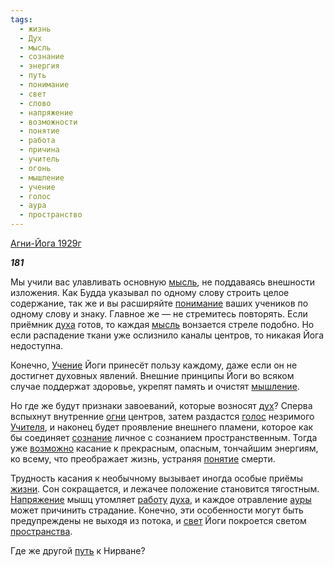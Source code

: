 ```yaml
---
tags:
  - жизнь
  - Дух
  - мысль
  - сознание
  - энергия
  - путь
  - понимание
  - свет
  - слово
  - напряжение
  - возможности
  - понятие
  - работа
  - причина
  - учитель
  - огонь
  - мышление
  - учение
  - голос
  - аура
  - пространство
---
```

[Агни-Йога 1929г](https://127.0.0.1:4002/agni/1929)

___181___

Мы учили вас улавливать основную [мысль](../../../tags/#мысль), не поддаваясь внешности изложения. Как Будда указывал по одному слову строить целое содержание, так же и вы расширяйте [понимание](../../../tags/#понимание) ваших учеников по одному слову и знаку. Главное же — не стремитесь повторять. Если приёмник [духа](../../../tags/#Дух) готов, то каждая [мысль](../../../tags/#мысль) вонзается стреле подобно. Но если распадение ткани уже ослизнило каналы центров, то никакая Йога недоступна.   

Конечно, [Учение](../../../tags/#учение) Йоги принесёт пользу каждому, даже если он не достигнет духовных явлений. Внешние принципы Йоги во всяком случае поддержат здоровье, укрепят память и очистят [мышление](../../../tags/#мышление).   

Но где же будут признаки завоеваний, которые возносят [дух](../../../tags/#Дух)? Сперва вспыхнут внутренние [огни](../../../tags/#огонь) центров, затем раздастся [голос](../../../tags/#голос) незримого [Учителя](../../../tags/#учитель), и наконец будет проявление внешнего пламени, которое как бы соединяет [сознание](../../../tags/#сознание) личное с сознанием пространственным. Тогда уже [возможно](../../../tags/#возможности) касание к прекрасным, опасным, тончайшим энергиям, ко всему, что преображает жизнь, устраняя [понятие](../../../tags/#понятие) смерти.   

Трудность касания к необычному вызывает иногда особые приёмы [жизни](../../../tags/#жизнь). Сон сокращается, и лежачее положение становится тягостным. [Напряжение](../../../tags/#напряжение) мышц утомляет [работу](../../../tags/#работа) [духа](../../../tags/#Дух), и каждое отравление [ауры](../../../tags/#аура) может причинить страдание. Конечно, эти особенности могут быть предупреждены не выходя из потока, и [свет](../../../tags/#свет) Йоги покроется светом [пространства](../../../tags/#пространство).   

Где же другой [путь](../../../tags/#путь) к Нирване?